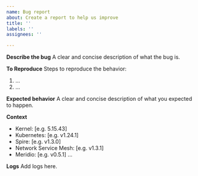 ```yaml
---
name: Bug report
about: Create a report to help us improve
title: ''
labels: ''
assignees: ''

---
```


**Describe the bug**
A clear and concise description of what the bug is.

**To Reproduce**
Steps to reproduce the behavior:
1. ...
2. ...

**Expected behavior**
A clear and concise description of what you expected to happen.

**Context**
 - Kernel: [e.g. 5.15.43]
 - Kubernetes: [e.g. v1.24.1]
 - Spire: [e.g. v1.3.0]
 - Network Service Mesh: [e.g. v1.3.1]
 - Meridio: [e.g. v0.5.1]
 ...

**Logs**
Add logs here.